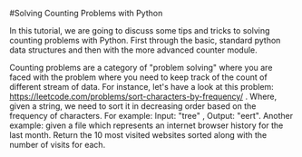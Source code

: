 #Solving Counting Problems with Python

In this tutorial, we are going to discuss some tips and tricks to solving counting problems with Python. First through the basic, standard python data structures
and then with the more advanced counter module.

Counting problems are a category of "problem solving" where you are faced with the problem where you need to keep track of the count of different stream of data. 
For instance, let's have a look at this problem: https://leetcode.com/problems/sort-characters-by-frequency/ . Where, given a string, we need to
sort it in decreasing order based on the frequency of characters. For example: Input: "tree" , Output: "eert".
Another example: given a file which represents an internet browser history for the last month. Return the 10 most visited websites sorted along with the number of visits
for each.

